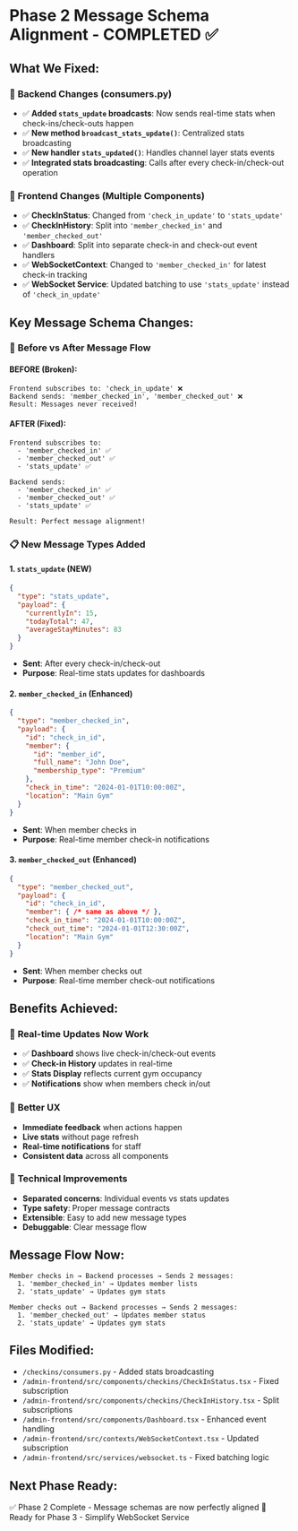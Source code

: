# Phase 2 Message Schema Alignment - COMPLETED ✅

## What We Fixed:

### 🔧 **Backend Changes (consumers.py)**
- ✅ **Added `stats_update` broadcasts**: Now sends real-time stats when check-ins/check-outs happen
- ✅ **New method `broadcast_stats_update()`**: Centralized stats broadcasting
- ✅ **New handler `stats_updated()`**: Handles channel layer stats events
- ✅ **Integrated stats broadcasting**: Calls after every check-in/check-out operation

### 🔧 **Frontend Changes (Multiple Components)**
- ✅ **CheckInStatus**: Changed from `'check_in_update'` to `'stats_update'` 
- ✅ **CheckInHistory**: Split into `'member_checked_in'` and `'member_checked_out'`
- ✅ **Dashboard**: Split into separate check-in and check-out event handlers
- ✅ **WebSocketContext**: Changed to `'member_checked_in'` for latest check-in tracking
- ✅ **WebSocket Service**: Updated batching to use `'stats_update'` instead of `'check_in_update'`

## Key Message Schema Changes:

### 🎯 **Before vs After Message Flow**

#### BEFORE (Broken):
```
Frontend subscribes to: 'check_in_update' ❌
Backend sends: 'member_checked_in', 'member_checked_out' ❌
Result: Messages never received!
```

#### AFTER (Fixed):
```
Frontend subscribes to: 
  - 'member_checked_in' ✅
  - 'member_checked_out' ✅  
  - 'stats_update' ✅

Backend sends:
  - 'member_checked_in' ✅
  - 'member_checked_out' ✅
  - 'stats_update' ✅

Result: Perfect message alignment!
```

### 📋 **New Message Types Added**

#### 1. **`stats_update`** (NEW)
```json
{
  "type": "stats_update",
  "payload": {
    "currentlyIn": 15,
    "todayTotal": 47,
    "averageStayMinutes": 83
  }
}
```
- **Sent**: After every check-in/check-out
- **Purpose**: Real-time stats updates for dashboards

#### 2. **`member_checked_in`** (Enhanced)
```json
{
  "type": "member_checked_in", 
  "payload": {
    "id": "check_in_id",
    "member": {
      "id": "member_id",
      "full_name": "John Doe",
      "membership_type": "Premium"
    },
    "check_in_time": "2024-01-01T10:00:00Z",
    "location": "Main Gym"
  }
}
```
- **Sent**: When member checks in
- **Purpose**: Real-time member check-in notifications

#### 3. **`member_checked_out`** (Enhanced)
```json
{
  "type": "member_checked_out",
  "payload": {
    "id": "check_in_id", 
    "member": { /* same as above */ },
    "check_in_time": "2024-01-01T10:00:00Z",
    "check_out_time": "2024-01-01T12:30:00Z",
    "location": "Main Gym"
  }
}
```
- **Sent**: When member checks out
- **Purpose**: Real-time member check-out notifications

## Benefits Achieved:

### 🚀 **Real-time Updates Now Work**
- ✅ **Dashboard** shows live check-in/check-out events
- ✅ **Check-in History** updates in real-time
- ✅ **Stats Display** reflects current gym occupancy
- ✅ **Notifications** show when members check in/out

### 🎯 **Better UX**
- **Immediate feedback** when actions happen
- **Live stats** without page refresh
- **Real-time notifications** for staff
- **Consistent data** across all components

### 🔧 **Technical Improvements**
- **Separated concerns**: Individual events vs stats updates
- **Type safety**: Proper message contracts
- **Extensible**: Easy to add new message types
- **Debuggable**: Clear message flow

## Message Flow Now:

```
Member checks in → Backend processes → Sends 2 messages:
  1. 'member_checked_in' → Updates member lists
  2. 'stats_update' → Updates gym stats

Member checks out → Backend processes → Sends 2 messages:
  1. 'member_checked_out' → Updates member status  
  2. 'stats_update' → Updates gym stats
```

## Files Modified:
- `/checkins/consumers.py` - Added stats broadcasting
- `/admin-frontend/src/components/checkins/CheckInStatus.tsx` - Fixed subscription
- `/admin-frontend/src/components/checkins/CheckInHistory.tsx` - Split subscriptions  
- `/admin-frontend/src/components/Dashboard.tsx` - Enhanced event handling
- `/admin-frontend/src/contexts/WebSocketContext.tsx` - Updated subscription
- `/admin-frontend/src/services/websocket.ts` - Fixed batching logic

## Next Phase Ready:
✅ Phase 2 Complete - Message schemas are now perfectly aligned
🎯 Ready for Phase 3 - Simplify WebSocket Service
